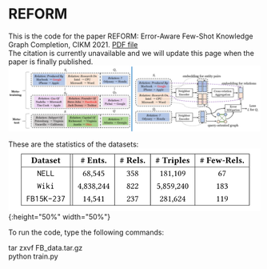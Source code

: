 # REFORM

This is the code for the paper REFORM: Error-Aware Few-Shot Knowledge Graph Completion, CIKM 2021. [PDF file](https://songw-sw.github.io/REFORM.pdf)  
The citation is currently unavailable and we will update this page when the paper is finally published.
![Alt text](./Framework.png)

These are the statistics of the datasets:
![Alt text](./Dataset.png){:height="50%" width="50%"}

To run the code, type the following commands:  

tar zxvf FB_data.tar.gz  
python train.py  

